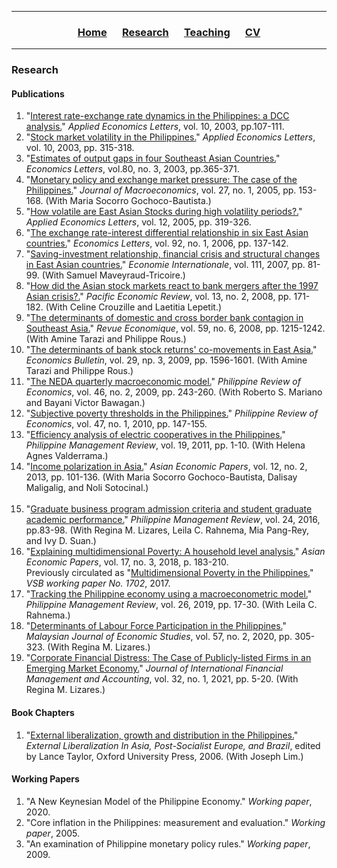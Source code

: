 <hr>
  <h3> 
      <p align="center"> 
          <a href="https://ccbautista.github.io/">Home</a> &emsp;
          <a href="https://ccbautista.github.io/research">Research</a> &emsp; 
          <a href="https://ccbautista.github.io/teaching">Teaching</a> &emsp;
          <a href="https://ccbautista.github.io/CV">CV</a> 
      </p>
  </h3>
<hr>
   
### Research
#### Publications
1. "[Interest rate-exchange rate dynamics in the Philippines: a DCC analysis.](https://doi.org/10.1080/1350485022000040970)"	*Applied Economics Letters*, vol. 10, 2003, pp.107-111.	<br>
2. "[Stock market volatility in the Philippines.](https://doi.org/10.1080/13504850210148107)" *Applied Economics Letters*, vol. 10, 2003, pp. 315-318.		<br>
3. "[Estimates of output gaps in four Southeast Asian Countries.](https://doi.org/10.1016/S0165-1765(03)00116-2)" *Economics Letters*, vol.80, no. 3, 2003, pp.365-371.		<br>
4. "[Monetary policy and exchange market pressure: The case of the Philippines.](https://doi.org/10.1016/j.jmacro.2003.09.006)"	*Journal of Macroeconomics*, vol. 27, no. 1, 2005, pp. 153-168. (With Maria Socorro Gochoco-Bautista.)	<br>
5. "[How volatile are East Asian Stocks during high volatility periods?.](https://doi.org/10.1080/13504850500044138)" *Applied Economics Letters*, vol. 12, 2005, pp. 319-326.		<br>
6. "[The exchange rate-interest differential relationship in six East Asian countries.](https://doi.org/10.1016/j.econlet.2006.01.016)" *Economics Letters*, vol. 92, no. 1, 2006, pp. 137-142.		<br>
7. "[Saving-investment relationship, financial crisis and structural changes in East Asian countries.](http://cepii.fr/IE/rev111/bautista.pdf)" *Economie Internationale*, vol. 111, 2007, pp. 81-99. (With Samuel 
    Maveyraud-Tricoire.)	<br>
8. "[How did the Asian stock markets react to bank mergers after the 1997 Asian crisis?.](https://doi.org/10.1111/j.1468-0106.2008.00395.x)" *Pacific Economic Review*, vol. 13, no. 2, 2008, pp. 171-182.	(With Celine Crouzille 
    and Laetitia Lepetit.)	<br>
9. "[The determinants of domestic and cross border bank contagion in Southeast Asia.](https://doi.org/10.3917/reco.596.1215)" *Revue Economique*, vol. 59, no. 6, 2008, pp. 1215-1242. (With Amine Tarazi and Philippe 
    Rous.)	<br>
10. "[The determinants of bank stock returns' co-movements in East Asia.](http://www.accessecon.com/Pubs/EB/2009/Volume29/EB-09-V29-I3-P7.pdf)" *Economics Bulletin*, vol. 29, np. 3, 2009, pp. 1596-1601. (With Amine Tarazi and Philippe Rous.)	<br>
11. "[The NEDA quarterly macroeconomic model.](https://pre.econ.upd.edu.ph/index.php/pre/article/view/9)" *Philippine Review of Economics*, vol. 46, no. 2, 2009, pp. 243-260. (With Roberto S. Mariano and Bayani Victor Bawagan.)	<br>
12. "[Subjective poverty thresholds in the Philippines.](https://econ.upd.edu.ph/pre/index.php/pre/article/view/648)"	*Philippine Review of Economics*, vol. 47, no. 1, 2010, pp. 147-155.		<br>
13. "[Efficiency analysis of electric cooperatives in the Philippines.](https://pmr.upd.edu.ph/index.php/pmr/article/view/302)" *Philippine Management Review*, vol. 19, 2011, pp. 1-10. (With Helena Agnes Valderrama.)	<br>
14. "[Income polarization in Asia.](https://doi.org/10.1162/ASEP_a_00214)" *Asian Economic Papers*, vol. 12, no. 2, 2013, pp. 101-136. (With Maria Socorro Gochoco-Bautista, Dalisay Maligalig, and Noli Sotocinal.)	
    <br>
15. "[Graduate business program admission criteria and student graduate academic performance.](https://pmr.upd.edu.ph/index.php/pmr/article/view/202)" *Philippine Management Review*, vol. 24, 2016, pp.83-98. (With Regina M. Lizares, 
     Leila C. Rahnema, Mia Pang-Rey, and Ivy D. Suan.)	<br>
16. "[Explaining multidimensional Poverty: A household level analysis.](https://doi.org/10.1162/asep_a_00648)" *Asian Economic Papers*, vol. 17, no. 3, 2018, p. 183-210.	<br>
     Previously circulated as "[Multidimensional Poverty in the Philippines.](http://ssrn.com/abstract=2922997)" *VSB working paper No. 1702*, 2017. <br>
17. "[Tracking the Philippine economy using a macroeconometric model.](https://pmr.upd.edu.ph/index.php/pmr/article/view/333)" *Philippine Management Review*, vol. 26, 2019, pp. 17-30. (With Leila C. Rahnema.)	<br>
18. "[Determinants of Labour Force Participation in the Philippines.](https://doi.org/10.22452/MJES.vol57no2.7)" *Malaysian Journal of Economic Studies*, vol. 57, no. 2, 2020, pp. 305-323. (With Regina M. Lizares.)	<br>
19. "[Corporate Financial Distress: The Case of Publicly-listed Firms in an Emerging Market Economy.](https://doi.org/10.1111/jifm.12122)"	*Journal of International Financial Management and Accounting*, vol. 
    32, no. 1, 2021, pp. 5-20. (With Regina M. Lizares.)	<br>

#### Book Chapters
1. "[External liberalization, growth and distribution in the Philippines.](http://cba.upd.edu.ph/bautista/docs/cepa-phil-0102.pdf)" *External Liberalization In Asia, Post-Socialist Europe, and Brazil*, edited by Lance Taylor, Oxford University Press, 2006. (With Joseph Lim.)	<br>

#### Working Papers
1. "A New Keynesian Model of the Philippine Economy."	*Working paper*, 2020.		<br>
2. "Core inflation in the Philippines: measurement and evaluation."	*Working paper*, 2005.		<br>
3. "An examination of Philippine monetary policy rules."	*Working paper*, 2009.		<br>
<!--- 4. "A US GPM model	Link to model equation and estimation results."	<br> --->
<!--- 5. "Multidimensional Poverty in the Philippines." *VSB working paper No. 1702*, 2017. (Results not reported in the published version.)	<br> --->
